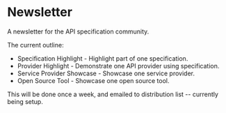 # Newsletter
A newsletter for the API specification community.

The current outline:

- Specification Highlight - Highlight part of one specification.
- Provider Highlight - Demonstrate one API provider using specification.
- Service Provider Showcase - Showcase one service provider.
- Open Source Tool - Showcase one open source tool.

This will be done once a week, and emailed to distribution list -- currently being setup.
